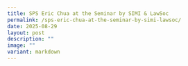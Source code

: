 ```yaml
---
title: SPS Eric Chua at the Seminar by SIMI & LawSoc
permalink: /sps-eric-chua-at-the-seminar-by-simi-lawsoc/
date: 2025-08-29
layout: post
description: ""
image: ""
variant: markdown
---
```

